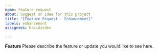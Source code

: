 ```yaml
---
name: Feature request
about: Suggest an idea for this project
title: "[Feature Request - Enhancement]"
labels: enhancement
assignees: hasidicdev

---
```


**Feature**
Please describe the feature or update you would like to see here.